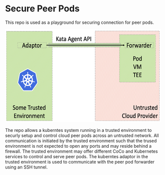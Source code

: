 # Secure Peer Pods

This repo is used as a playground for securing connection for peer pods.

<img src="images/RemoteControl.png" height="300">

The repo allows a kuberntes system running in a trusted environment to securly setup and control cloud peer pods across an untrusted network.
All communication is initiated by the trusted environment such that the trused environment is not expected to open any ports and may reside behind a firewall.
The trusted environment may offer different CoCo and Kubernetes services to control and serve peer pods. The kuberntes adaptor in the trusted environment is used to communicate with the peer pod forwarder using an SSH tunnel. 



